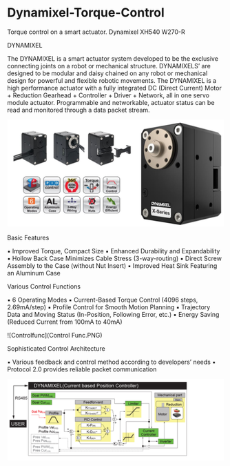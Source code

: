 # Dynamixel-Torque-Control
Torque control on a smart actuator. Dynamixel XH540 W270-R


DYNAMIXEL

The DYNAMIXEL is a smart actuator system developed to be the exclusive connecting joints on a robot or mechanical structure. DYNAMIXELS’ are designed to be modular and daisy chained on any robot or mechanical design for powerful and flexible robotic movements. The DYNAMIXEL is a high performance actuator with a fully integrated DC (Direct Current) Motor + Reduction Gearhead + Controller + Driver + Network, all in one servo module actuator. 
Programmable and networkable, actuator status can be read and monitored through a data packet stream. 

![Dynamixel XH540 W-270](Capture.JPG)

Basic Features

▪ Improved Torque, Compact Size
▪ Enhanced Durability and Expandability
▪ Hollow Back Case Minimizes Cable Stress (3-way-routing)
▪ Direct Screw Assembly to the Case (without Nut Insert)
▪ Improved Heat Sink Featuring an Aluminum Case

Various Control Functions

▪ 6 Operating Modes
▪ Current-Based Torque Control (4096 steps, 2.69mA/step)
▪ Profile Control for Smooth Motion Planning
▪ Trajectory Data and Moving Status (In-Position, Following Error, etc.)
▪ Energy Saving (Reduced Current from 100mA to 40mA)

![Controlfunc](Control Func.PNG)

Sophisticated Control Architecture

▪ Various feedback and control method according to developers’ needs
▪ Protocol 2.0 provides reliable packet communication

![CurrentControlArchitecture](CurrentControlArc.PNG)

